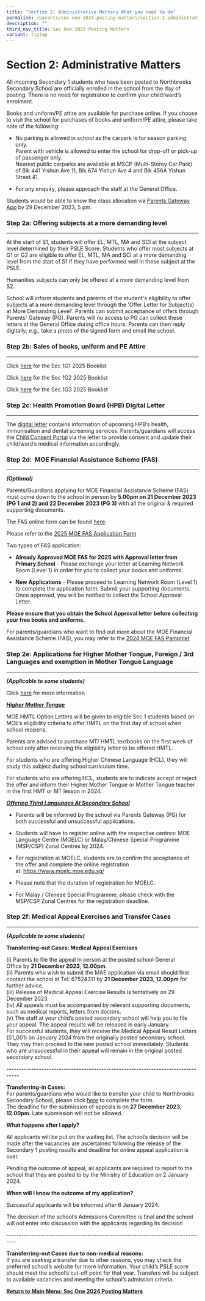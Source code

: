```yaml
---
title: "Section 2: Administrative Matters What you need to do"
permalink: /parents/sec-one-2024-posting-matters/section-2-administrative-matters/
description: ""
third_nav_title: Sec One 2025 Posting Matters
variant: tiptap
---
```

<h1>Section 2: Administrative Matters</h1>
<p>All incoming Secondary 1 students who have been posted to Northbrooks
Secondary School are officially enrolled in the school from the day of
posting. There is no need for registration to confirm your child/ward’s
enrolment.</p>
<p>Books and uniform/PE attire are available for purchase online. If you
choose to visit the school for purchases of books and uniform/PE attire,
please take note of the following:</p>
<ul data-tight="true" class="tight">
<li>
<p>No parking is allowed in school as the carpark is for season parking only.
<br>Parent with vehicle is allowed to enter the school for drop-off or pick-up
of passenger only.&nbsp;
<br>Nearest public carparks are available at MSCP (Multi-Storey Car Park)
of Blk 441 Yishun Ave 11, Blk 674 Yishun Ave 4 and Blk 456A Yishun Street
41.</p>
</li>
<li>
<p>For any enquiry, please approach the staff at the General Office.</p>
</li>
</ul>
<p>Students would be able to know the class allocation via&nbsp;<a href="https://pg.moe.edu.sg/" rel="noopener noreferrer nofollow" target="_blank">Parents Gateway App</a>&nbsp;by
29 December 2023, 5 pm.</p>
<p></p>
<h3>Step 2a: Offering subjects at a more demanding level</h3>
<hr>
<p>At the start of S1, students will offer EL, MTL, MA and SCI at the subject
level determined by their PSLE Score. Students who offer most subjects
at G1 or G2 are eligible to offer EL, MTL, MA and SCI at a more demanding
level from the start of S1 if they have performed well in these subject
at the PSLE.</p>
<p>Humanities subjects can only be offered at a more demanding level from
S2.</p>
<p>School will inform students and parents of the student's eligibility to
offer subjects at a more demanding level through the 'Offer Letter for
Subject(s) at More Demanding Level'. Parents can submit acceptance of offers
through Parents' Gateway (PG). Parents will no access to PG can collect
these letters at the General Office during office hours. Parents can then
reply digitally, e.g., take a photo of the signed form and email the school.</p>
<h3>Step 2b: Sales of books, uniform and PE Attire</h3>
<hr>
<p></p>
<p>Click <a href="/files/BookList/2025/NSS_Booklist_2025__Sec_1G1.pdf" rel="noopener noreferrer nofollow" target="_blank">here</a> for
the Sec 1G1 2025 Booklist</p>
<p>Click <a href="/files/BookList/2025/NSS_Booklist_2025__Sec_1G2.pdf" rel="noopener nofollow" target="_blank">here</a> for
the Sec 1G2 2025 Booklist</p>
<p>Click <a href="/files/BookList/2025/NSS_Booklist_2025__Sec_1G3.pdf" rel="noopener nofollow" target="_blank">here</a> for
the Sec 1G3 2025 Booklist</p>
<h3>Step 2c: Health Promotion Board (HPB) Digital Letter</h3>
<hr>
<p>The <a href="/files/Sec 1 Posting Matters/2024_S1_Consent_Letter.pdf" rel="noopener noreferrer nofollow" target="_blank">digital letter</a>&nbsp;contains
information of upcoming HPB’s health, immunisation and dental screening
services. Parents/guardians will access the&nbsp;<a href="https://consent.hpb.gov.sg/" rel="noopener noreferrer nofollow" target="_blank">Child Consent Portal</a>&nbsp;via the
letter to provide consent and update their child/ward’s medical information
accordingly.</p>
<h3>Step 2d:&nbsp; MOE Financial Assistance Scheme (FAS)</h3>
<hr>
<p><strong><em>(Optional)</em></strong>&nbsp;</p>
<p>Parents/Guardians applying for MOE Financial Assistance Scheme (FAS) must
come down to the school in person by<strong> 5.00pm on 21 December 2023 (PG 1 and 2) and 22 December 2023 (PG 3)</strong>&nbsp;with
all the original &amp; required supporting documents.</p>
<p>The FAS online form can be found <a href="https://form.gov.sg/6666a548f71e023bcbe7c9b7" rel="noopener nofollow" target="_blank">here</a>:</p>
<p>Please refer to the <a href="/files/FAS/MOE_FAS_Application_Form_2025.pdf" rel="noopener nofollow" target="_blank">2025 MOE FAS Application Form</a>
</p>
<p>Two types of FAS application:</p>
<ul data-tight="true" class="tight">
<li>
<p><strong>Already Approved MOE FAS for 2025&nbsp;with Approval letter from Primary School</strong>&nbsp;-
Please exchange your letter at Learning Network Room (Level 1) in order
for you to collect your books and uniforms.</p>
</li>
<li>
<p><strong>New Applications</strong>&nbsp;- Please proceed to Learning Network
Room (Level 1) to complete the application form. Submit your supporting
documents. Once approved, you will be notified to collect the School Approval
Letter.</p>
</li>
</ul>
<p><strong>Please ensure that you obtain the School Approval letter before collecting your free books and uniforms.</strong>
</p>
<p>For parents/guardians who want to find out more about the MOE Financial
Assistance Scheme (FAS), you may refer to the<strong> </strong><a href="/files/Sec 1 Posting Matters/MOE_FAS_pamphet_EL.pdf" rel="noopener noreferrer nofollow" target="_blank">2024 MOE FAS Pamphlet</a>
</p>
<h3>Step 2e: Applications for Higher Mother Tongue, Foreign / 3rd Languages and exemption in Mother Tongue Language</h3>
<hr>
<p><strong><em>(Applicable to some students)</em></strong>&nbsp;</p>
<p>Click <a href="/files/Sec 1 Posting Matters/2023_MTL_SOPFAQ.pdf" rel="noopener noreferrer nofollow" target="_blank">here</a> for
more information</p>
<p><strong><em><u>Higher Mother Tongue</u></em></strong>
</p>
<p>MOE HMTL Option Letters will be given to eligible Sec 1 students based
on MOE’s eligibility criteria to offer HMTL on the first day of school
when school reopens.</p>
<p>Parents are advised to purchase MT/ HMTL textbooks on the first week of
school only after receiving the eligibility letter to be offered HMTL.</p>
<p>For students who are offering Higher Chinese Language (HCL), they will
study this subject during school curriculum time.</p>
<p>For students who are offering HCL, students are to indicate accept or
reject the offer and inform their Higher Mother Tongue or Mother Tongue
teacher in the first HMT or MT lesson in 2024.</p>
<p><strong><em><u>Offering Third Languages At Secondary School</u></em></strong>
</p>
<ul data-tight="true" class="tight">
<li>
<p>Parents will be informed by the school via Parents Gateway (PG) for both
successful and unsuccessful applications.</p>
</li>
<li>
<p>Students will have to register online with the respective centres: MOE
Language Centre (MOELC) or Malay/Chinese Special Programme (MSP/CSP) Zonal
Centres by 2024.</p>
</li>
<li>
<p>For registration at MOELC, students are to confirm the acceptance of the
offer and complete the online registration at:&nbsp;<a href="https://www.moelc.moe.edu.sg/" rel="noopener noreferrer nofollow" target="_blank">https://www.moelc.moe.edu.sg/</a>
</p>
</li>
<li>
<p>Please note that the duration of registration for MOELC.</p>
</li>
<li>
<p>For Malay / Chinese Special Programme, please check with the MSP/CSP Zonal
Centres for the registration deadline.</p>
</li>
</ul>
<h3>Step 2f: Medical Appeal Exercises and Transfer Cases</h3>
<hr>
<p><strong><em>(Applicable to some students)</em></strong>&nbsp;</p>
<p><strong>Transferring-out Cases: Medical Appeal Exercises</strong>
</p>
<p>(i)&nbsp;Parents to file the appeal in person at the posted school General
Office&nbsp;by&nbsp;<strong>21 December 2023, 12.00pm</strong>.
<br>(ii) Parents who wish to submit the MAE application via email should first
contact the school at Tel: 67524311 by&nbsp;<strong>21 December 2023, 12.00pm</strong>&nbsp;for
further advice.
<br>(iii) Release of Medical Appeal Exercise Results is tentatively on 29
December 2023.
<br>(iv) All appeals must be accompanied by relevant supporting documents,
such as medical reports, letters from doctors.
<br>(v) The staff at your child’s posted secondary school will help you to
file your appeal. The appeal results will be released in early January.
<br>For successful students, they will receive the Medical Appeal Result Letters
(S1_001) on January 2024 from the originally posted secondary school. They
may then proceed to the new posted school immediately. Students who are
unsuccessful in their appeal will remain in the original posted secondary
school.</p>
<p><strong>---------------------------------------------------------------------------------</strong>
</p>
<p><strong>Transferring-in Cases:</strong> 
<br>For parents/guardians who would like to transfer your child to Northbrooks
Secondary School, please click&nbsp;<a href="https://form.gov.sg/657716fa22eec40012e3ab8e" rel="noopener noreferrer nofollow" target="_blank">here</a>&nbsp;to complete
the form.
<br>The deadline for the submission of appeals is on&nbsp;<strong>27 December 2023, 12.00pm</strong>.
Late submission will not be allowed.</p>
<p><strong>What happens after I apply?</strong>
</p>
<p>All applicants will be put on the waiting list. The school’s decision
will be made after the vacancies are ascertained following the release
of the Secondary 1 posting results and deadline for online appeal application
is over.&nbsp;</p>
<p>Pending the outcome of appeal, all applicants are required to report to
the school that they are posted to by the Ministry of Education on 2 January
2024.</p>
<p><strong>When will I know the outcome of my application?</strong>
</p>
<p>Successful applicants will be informed after 6 January 2024.</p>
<p>The decision of the school’s Admissions Committee is final and the school
will not enter into discussion with the applicants regarding its decision</p>
<p>----------------------------------------------------------------------------------</p>
<p><strong>Transferring-out Cases due to non-medical reasons:</strong>
<br>If you are seeking a transfer due to other reasons, you may check the
preferred school’s website for more information. Your child’s PSLE score
should meet the school’s cut-off point for that year. Transfers will be
subject to available vacancies and meeting the school’s admission criteria.</p>
<p><strong><a href="/parents/sec-one-2024-posting-matters/sec-one-2024-posting-matters/" rel="noopener noreferrer nofollow" target="_blank">Return to Main Menu: Sec One 2024 Posting Matters</a></strong>
</p>
